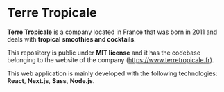 # Terre Tropicale

**Terre Tropicale** is a company located in France that was born in 2011 and deals with **tropical smoothies and cocktails**.

This repository is public under **MIT license** and it has the codebase belonging to the website of the company (<https://www.terretropicale.fr>).

This web application is mainly developed with the following technologies: **React**, **Next.js**, **Sass**, **Node.js**.
